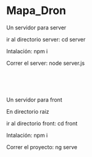 # Mapa_Dron
<p>Un servidor para server</p>
<p>ir al directorio server: cd server</p>
<p>Intalación: npm i</p>
<p>Correr el server: node server.js</p>
</br>
</br>
</br>
<p>Un servidor para front</p>
<p>En directorio raiz</p>
<p>ir al directorio front: cd front</p>
<p>Intalación: npm i</p>
<p>Correr el proyecto: ng serve</p>
